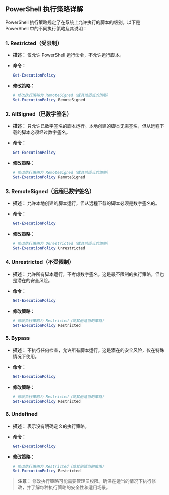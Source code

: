 ## PowerShell 执行策略详解

PowerShell 执行策略规定了在系统上允许执行的脚本的级别。以下是 PowerShell 中的不同执行策略及其说明：

### 1. Restricted（受限制）

* **描述：** 仅允许 PowerShell 运行命令，不允许运行脚本。

* **命令：**

    ```powershell
    Get-ExecutionPolicy
    ```

* **修改策略：**

    ```powershell
    # 修改执行策略为 RemoteSigned（或其他适当的策略）
    Set-ExecutionPolicy RemoteSigned
    ```

### 2. AllSigned（已数字签名）

* **描述：** 只允许已数字签名的脚本运行。本地创建的脚本无需签名，但从远程下载的脚本必须经过数字签名。

* **命令：**

    ```powershell
    Get-ExecutionPolicy
    ```

* **修改策略：**

    ```powershell
    # 修改执行策略为 RemoteSigned（或其他适当的策略）
    Set-ExecutionPolicy RemoteSigned
    ```

### 3. RemoteSigned（远程已数字签名）

* **描述：** 允许本地创建的脚本运行，但从远程下载的脚本必须是数字签名的。

* **命令：**

    ```powershell
    Get-ExecutionPolicy
    ```

* **修改策略：**

    ```powershell
    # 修改执行策略为 Unrestricted（或其他适当的策略）
    Set-ExecutionPolicy Unrestricted
    ```

### 4. Unrestricted（不受限制）

* **描述：** 允许所有脚本运行，不考虑数字签名。这是最不限制的执行策略，但也是潜在的安全风险。

* **命令：**

    ```powershell
    Get-ExecutionPolicy
    ```

* **修改策略：**

    ```powershell
    # 修改执行策略为 Restricted（或其他适当的策略）
    Set-ExecutionPolicy Restricted
    ```

### 5. Bypass

* **描述：** 不执行任何检查，允许所有脚本运行。这是潜在的安全风险，仅在特殊情况下使用。

* **命令：**

    ```powershell
    Get-ExecutionPolicy
    ```

* **修改策略：**

    ```powershell
    # 修改执行策略为 Restricted（或其他适当的策略）
    Set-ExecutionPolicy Restricted
    ```

### 6. Undefined

* **描述：** 表示没有明确定义的执行策略。

* **命令：**

    ```powershell
    Get-ExecutionPolicy
    ```

* **修改策略：**

    ```powershell
    # 修改执行策略为 Restricted（或其他适当的策略）
    Set-ExecutionPolicy Restricted
    ```

> **注意：** 修改执行策略可能需要管理员权限。确保在适当的情况下执行修改，并了解每种执行策略的安全性和适用场景。